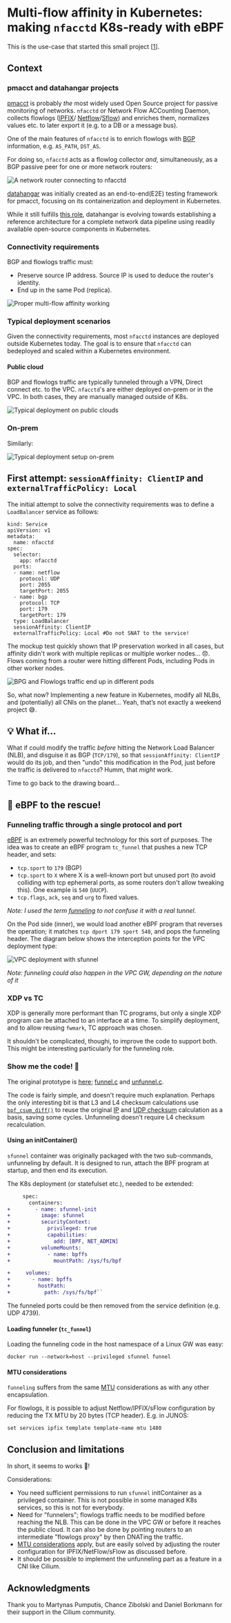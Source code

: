 # Multi-flow affinity in Kubernetes: making `nfacctd` K8s-ready with eBPF

This is the use-case that started this small project [[1](https://cilium.slack.com/archives/C1MATJ5U5/p1723579808788789)].

## Context
### pmacct and datahangar projects

[pmacct](https://github.com/pmacct/pmacct) is probably _the_ most widely
used Open Source project for passive monitoring of networks. `nfacctd` or
Network Flow ACCounting Daemon, collects flowlogs ([IPFIX](https://en.wikipedia.org/wiki/IP_Flow_Information_Export)/
[Netflow](https://en.wikipedia.org/wiki/NetFlow)/[Sflow](https://en.wikipedia.org/wiki/SFlow))
and enriches them, normalizes values etc. to later export it (e.g. to a DB or
a message bus).

One of the main features of `nfacctd` is to enrich flowlogs with [BGP](https://en.wikipedia.org/wiki/Border_Gateway_Protocol)
information, e.g. `AS_PATH`, `DST_AS`.

For doing so, `nfacctd` acts as a flowlog collector _and_, simultaneously, as a
BGP passive peer for one or more network routers:

![A network router connecting to nfacctd](images/single_router_nfacctd.svg)

[datahangar](https://github.com/datahangar/) was initially created as an
end-to-end(E2E) testing framework for pmacct, focusing on its containerization
and deployment in Kubernetes.

While it still fulfills [this role](https://github.com/pmacct/pmacct/blob/master/.github/workflows/e2e_dh.yaml),
datahangar is evolving towards establishing a reference architecture for a
complete network data pipeline using readily available open-source components in
Kubernetes.

### Connectivity requirements

BGP and flowlogs traffic must:

* Preserve source IP address. Source IP is used to deduce the router's identity.
* End up in the same Pod (replica).

![Proper multi-flow affinity working](images/lb_traffic_affinity_ok.svg)

### Typical deployment scenarios

Given the connectivity requirements, most `nfacctd` instances are deployed outside
Kubernetes today. The goal is to ensure that `nfacctd` can bedeployed and
scaled within a Kubernetes environment.

#### Public cloud

BGP and flowlogs traffic are typically tunneled through a VPN, Direct connect etc.
to the VPC. `nfacctd`'s are either deployed on-prem or in the VPC. In both cases,
they are  manually managed outside of K8s.

![Typical deployment on public clouds](images/deployment_vpc.svg)

### On-prem

Similarly:

![Typical deployment setup on-prem](images/deployment_onprem.svg)

## First attempt: `sessionAffinity: ClientIP` and `externalTrafficPolicy: Local`

The initial attempt to solve the connectivity requirements was to define a
`LoadBalancer` service as follows:

```
kind: Service
apiVersion: v1
metadata:
  name: nfacctd
spec:
  selector:
    app: nfacctd
  ports:
  - name: netflow
    protocol: UDP
    port: 2055
    targetPort: 2055
  - name: bgp
    protocol: TCP
    port: 179
    targetPort: 179
  type: LoadBalancer
  sessionAffinity: ClientIP
  externalTrafficPolicy: Local #Do not SNAT to the service!
```

The mockup test quickly shown that IP preservation worked in all cases,
but affinity didn't work with multiple replicas or multiple worker nodes... :disappointed:.
Flows coming from a router were hitting different Pods, including Pods in other
worker nodes.

![BPG and Flowlogs traffic end up in different pods](images/lb_traffic_no_affinity.svg)

So, what now? Implementing a new feature in Kubernetes, modify all NLBs, and
(potentially) all CNIs on the planet... Yeah, that’s not exactly a weekend
project :sweat_smile:.

## :bulb: What if...

What if could modify the traffic _before_ hitting the Network Load Balancer (NLB),
and disguise it as BGP (`TCP/179`), so that `sessionAffinity: ClientIP` would
do its job, and then "undo" this modification in the Pod, just before the traffic
is delivered to `nfacctd`? Humm, that _might_ work.

Time to go back to the drawing board...

## :honeybee: eBPF to the rescue!

### Funneling traffic through a single protocol and port

[eBPF](https://ebpf.io) is an extremely powerful technology for this sort of
purposes. The idea was to create an eBPF program `tc_funnel` that pushes a new
TCP header, and sets:

* `tcp.sport` to `179` (BGP)
* `tcp.sport` to `X` where X is a well-known port but unused port (to avoid
  colliding with tcp ephemeral ports, as some routers don't allow tweaking this).
  One example is `540` (`UUCP`).
* `tcp.flags`, `ack`, `seq` and `urg` to fixed values.

_Note: I used the term [funneling](../funneling.md) to not confuse it with a real tunnel_.

On the Pod side (inner), we would load another eBPF program that reverses the operation;
it matches `tcp dport 179 sport 540`, and pops the funneling header. The
diagram below shows the interception points for the VPC deployment type:

![VPC deployment with sfunnel](images/deployment_ebpf_sfunnel_vpc.svg)

_Note: funneling could also happen in the VPC GW, depending on the nature of it_

### XDP vs TC

XDP is generally more performant than TC programs, but only a single XDP program
can be attached to an interface at a time. To simplify deployment, and to allow
reusing `fwmark`, TC approach was chosen.

It shouldn't be complicated, thoughi, to improve the code to support both. This
might be interesting particularly for the funneling role.

### Show me the code! :honeybee:

The original prototype is [here](https://github.com/datahangar/sfunnel/tree/984813f57ea3248c8c64192663b3ab4aed84bb46/src);
[funnel.c](https://github.com/datahangar/sfunnel/blob/984813f57ea3248c8c64192663b3ab4aed84bb46/src/funnel.c) and
[unfunnel.c](https://github.com/datahangar/sfunnel/blob/984813f57ea3248c8c64192663b3ab4aed84bb46/src/unfunnel.c).

The code is fairly simple, and doesn't require much explanation. Perhaps the
only interesting bit is that L3 and L4 checksum calculations use [`bpf_csum_diff()`](https://ebpf-docs.dylanreimerink.nl/linux/helper-function/bpf_csum_diff/)
to reuse the original [IP](https://github.com/datahangar/sfunnel/blob/984813f57ea3248c8c64192663b3ab4aed84bb46/src/funnel.c#L38)
and [UDP checksum](https://github.com/datahangar/sfunnel/blob/984813f57ea3248c8c64192663b3ab4aed84bb46/src/funnel.c#L75)
calculation as a basis, saving some cycles. Unfunneling doesn't require L4
checksum recalculation.

#### Using an initContainer()

`sfunnel` container was originally packaged with the two sub-commands,
unfunneling by default. It is designed to run, attach the BPF program at startup,
and then end its execution.

The K8s deployment (or statefulset etc.), needed to be extended:

```diff
     spec:
       containers:
+        - name: sfunnel-init
+          image: sfunnel
+          securityContext:
+            privileged: true
+            capabilities:
+              add: [BPF, NET_ADMIN]
+          volumeMounts:
+            - name: bpffs
+              mountPath: /sys/fs/bpf

+     volumes:
+       - name: bpffs
+         hostPath:
+           path: /sys/fs/bpf``
```

The funneled ports could be then removed from the service definition
(e.g. UDP 4739).

#### Loading funneler (`tc_funnel`)

Loading the funneling code in the host namespace of a Linux GW was easy:

```shell
docker run --network=host --privileged sfunnel funnel
```

#### MTU considerations

`funneling` suffers from the same [MTU](../funneling.md#mtu) considerations as
with any other encapsulation.

For flowlogs, it is possible to adjust Netflow/IPFIX/sFlow configuration by
reducing the TX MTU by 20 bytes (TCP header). E.g. in JUNOS:

```
set services ipfix template template-name mtu 1480
```

## Conclusion and limitations

In short, it seems to works :tada:!

Considerations:

* You need sufficient permissions to run `sfunnel` initContainer as a privileged
  container. This is not possible in some managed K8s services, so this is not
  for everybody.
* Need for "funnelers"; flowlogs traffic needs to be modified before reaching
  the NLB. This can be done in the VPC GW or before it reaches the public cloud.
  It can also be done by pointing routers to an intermediate "flowlogs proxy" by
  then DNATing the traffic.
* [MTU considerations](../funneling.md#mtu) apply, but are easily solved
  by adjusting the router configuration for IPFIX/NetFlow/sFlow as discussed
  before.
* It should be possible to implement the unfunneling part as a feature in a CNI
  like Cilium.

## Acknowledgments

Thank you to Martynas Pumputis, Chance Zibolski and Daniel Borkmann for their
support in the Cilium community.

